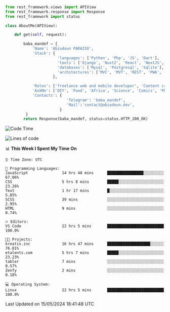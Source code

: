 ###
```python
from rest_framework.views import APIView
from rest_framework.response import Response
from rest_framework import status

class AboutMe(APIView):

    def get(self, request):

        baba_mandef = {
            'Name': 'Abiodoun PARAISO',
            'Stack': {
                       'languages': ['Python', 'Php', 'JS', 'Dart'],
                       'tools': ['Django', 'Nuxt2', 'React', 'NextJS', 'Flutter'],
                       'databases': ['Mysql', 'Postgresql', 'Sqlite'],
                       'architectures': ['MVC', 'MVT', 'REST', 'PWA', 'SPA', 'MicroServices']
                     },

            'Roles': ['freelance web and mobile developer', 'Content creator', 'Teacher', 'Mentor'],
            'AskMe': ['DIY', 'Food', 'Africa', 'Science', 'Comics', 'Photography', 'Tech', 'Programming', 'Mechatronics'],
            'Contacts': {
                           'Telegram': 'baba_mandef',
                           'Mail':'contact@abiodoun.dev',
                        }
         }
        return Response(baba_mandef, status=status.HTTP_200_OK)

```                    

<!--START_SECTION:waka-->
![Code Time](http://img.shields.io/badge/Code%20Time-1%2C059%20hrs%2037%20mins-blue)

![Lines of code](https://img.shields.io/badge/From%20Hello%20World%20I%27ve%20Written-273%20Thousand%20lines%20of%20code-blue)

📊 **This Week I Spent My Time On** 

```text
⌚︎ Time Zone: UTC

💬 Programming Languages: 
JavaScript               14 hrs 48 mins      ████████████████░░░░░░░░░   67.06% 
CSS                      5 hrs 8 mins        █████░░░░░░░░░░░░░░░░░░░░   23.26% 
Text                     1 hr 17 mins        █░░░░░░░░░░░░░░░░░░░░░░░░   5.85% 
SCSS                     39 mins             ░░░░░░░░░░░░░░░░░░░░░░░░░   2.95% 
HTML                     9 mins              ░░░░░░░░░░░░░░░░░░░░░░░░░   0.74%

🔥 Editors: 
VS Code                  22 hrs 5 mins       █████████████████████████   100.0%

🐱‍💻 Projects: 
kreativ.inc              16 hrs 47 mins      ███████████████████░░░░░░   76.01% 
etalents.com             5 hrs 7 mins        █████░░░░░░░░░░░░░░░░░░░░   23.23% 
tabler                   7 mins              ░░░░░░░░░░░░░░░░░░░░░░░░░   0.57% 
Zenfy                    2 mins              ░░░░░░░░░░░░░░░░░░░░░░░░░   0.18%

💻 Operating System: 
Linux                    22 hrs 5 mins       █████████████████████████   100.0%

```


 Last Updated on 15/05/2024 18:41:48 UTC
<!--END_SECTION:waka-->

